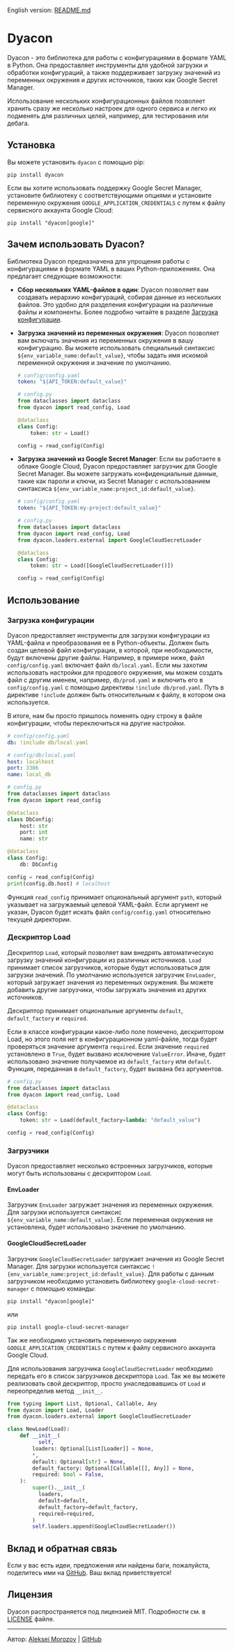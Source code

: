 English version: [README.md](README.md)

# Dyacon

Dyacon - это библиотека для работы с конфигурациями в формате YAML в Python. Она предоставляет инструменты для удобной загрузки и обработки конфигураций, а также поддерживает загрузку значений из переменных окружения и других источников, таких как Google Secret Manager. 

Использование нескольких конфигурационных файлов позволяет хранить сразу же несколько настроек для одного сервиса и легко их подменять для различных целей, например, для тестирования или дебага.

## Установка

Вы можете установить `dyacon` с помощью pip:

```shell
pip install dyacon
```

Если вы хотите использовать поддержку Google Secret Manager, установите библиотеку с соответствующими опциями и установите переменную окружения `GOOGLE_APPLICATION_CREDENTIALS` с путем к файлу сервисного аккаунта Google Cloud:

```shell
pip install "dyacon[google]"
```

## Зачем использовать Dyacon?

Библиотека Dyacon предназначена для упрощения работы с конфигурациями в формате YAML в ваших Python-приложениях. Она предлагает следующие возможности:

- **Сбор нескольких YAML-файлов в один**: Dyacon позволяет вам создавать иерархию конфигураций, собирая данные из нескольких файлов. Это удобно для разделения конфигурации на различные файлы и компоненты. Более подробно читайте в разделе [Загрузка конфигурации](#загрузка-конфигурации).

- **Загрузка значений из переменных окружения**: Dyacon позволяет вам включать значения из переменных окружения в вашу конфигурацию. Вы можете использовать специальный синтаксис `${env_variable_name:default_value}`, чтобы задать имя искомой переменной окружения и значение по умолчанию.
  ```yaml
  # config/config.yaml
  token: "${API_TOKEN:default_value}" 
  ```

  ```python
  # config.py
  from dataclasses import dataclass
  from dyacon import read_config, Load

  @dataclass
  class Config:
      token: str = Load()

  config = read_config(Config)
  ```

- **Загрузка значений из Google Secret Manager**: Если вы работаете в облаке Google Cloud, Dyacon предоставляет загрузчик для Google Secret Manager. Вы можете загружать конфиденциальные данные, такие как пароли и ключи, из Secret Manager с использованием синтаксиса `${env_variable_name:project_id:default_value}`.
  ```yaml
  # config/config.yaml
  token: "${API_TOKEN:my-project:default_value}" 
  ```

  ```python
  # config.py
  from dataclasses import dataclass
  from dyacon import read_config, Load
  from dyacon.loaders.external import GoogleCloudSecretLoader

  @dataclass
  class Config:
      token: str = Load([GoogleCloudSecretLoader()])

  config = read_config(Config)
  ```

## Использование

### Загрузка конфигурации

Dyacon предоставляет инструменты для загрузки конфигурации из YAML-файла и преобразования ее в Python-объекты. Должен быть создан целевой файл конфигурации, в которой, при необходимости, будут включены другие файлы. Например, в примере ниже, файл `config/config.yaml` включает файл `db/local.yaml`. Если мы захотим использовать настройки для продового окружения, мы можем создать файл с другим именем, например, `db/prod.yaml` и включить его в `config/config.yaml` с помощью директивы `!include db/prod.yaml`. Путь в директиве `!include` должен быть относительным к файлу, в котором она используется. 

В итоге, нам бы просто пришлось поменять одну строку в файле конфигурации, чтобы переключиться на другие настройки.

```yaml
# config/config.yaml
db: !include db/local.yaml
```

```yaml
# config/db/local.yaml
host: localhost
port: 3306
name: local_db
```

```python
# config.py
from dataclasses import dataclass
from dyacon import read_config

@dataclass
class DbConfig:
    host: str
    port: int
    name: str

@dataclass
class Config:
    db: DbConfig

config = read_config(Config)
print(config.db.host) # localhost
```

Функция `read_config` принимает опциональный аргумент `path`, который указывает на загружаемый целевой YAML-файл. Если аргумент не указан, Dyacon будет искать файл `config/config.yaml` относительно текущей директории.

### Дескриптор Load

Дескриптор `Load`, который позволяет вам внедрять автоматическую загрузку значений конфигурации из различных источников. `Load` принимает список загрузчиков, которые будут использоваться для загрузки значений. По умолчанию используется загрузчик `EnvLoader`, который загружает значения из переменных окружения. Вы можете добавить другие загрузчики, чтобы загружать значения из других источников.

Дескриптор принимает опциональные аргументы `default`, `default_factory` и `required`.

Если в классе конфигурации какое-либо поле помечено, дескриптором Load, но этого поля нет в конфигурационном yaml-файле, тогда будет проверяться значение аргумента `required`. Если значение `required` установлено в `True`, будет вызвано исключение `ValueError`. Иначе, будет использовано значение получаемое из `default_factory` или `default`. Функция, переданная в `default_factory`, будет вызвана без аргументов.

```python
# config.py
from dataclasses import dataclass
from dyacon import read_config, Load

@dataclass
class Config:
    token: str = Load(default_factory=lambda: "default_value")

config = read_config(Config)
```

### Загрузчики

Dyacon предоставляет несколько встроенных загрузчиков, которые могут быть использованы с дескриптором `Load`.

#### EnvLoader

Загрузчик `EnvLoader` загружает значения из переменных окружения. Для загрузки используется синтаксис `${env_variable_name:default_value}`. Если переменная окружения не установлена, будет использовано значение по умолчанию.

#### GoogleCloudSecretLoader

Загрузчик `GoogleCloudSecretLoader` загружает значения из Google Secret Manager. Для загрузки используется синтаксис `!{env_variable_name:project_id:default_value}`. Для работы с данным загрузчиком необходимо установить библиотеку `google-cloud-secret-manager` с помощью команды:

```shell
pip install "dyacon[google]"
```

или

```shell
pip install google-cloud-secret-manager
```

Так же необходимо установить переменную окружения `GOOGLE_APPLICATION_CREDENTIALS` с путем к файлу сервисного аккаунта Google Cloud.

Для использования загрузчика `GoogleCloudSecretLoader` необходимо передать его в список загрузчиков дескриптора `Load`. Так же вы можете реализовать свой дескриптор, просто унаследовавшись от `Load` и переопределив метод `__init__`.

```python
from typing import List, Optional, Callable, Any
from dyacon import Load, Loader
from dyacon.loaders.external import GoogleCloudSecretLoader

class NewLoad(Load):
    def __init__(
          self,
        loaders: Optional[List[Loader]] = None,
        *,
        default: Optional[str] = None,
        default_factory: Optional[Callable[[], Any]] = None,
        required: bool = False,
    ):
        super().__init__(
          loaders,
          default=default,
          default_factory=default_factory,
          required=required,
        )
        self.loaders.append(GoogleCloudSecretLoader())
```


## Вклад и обратная связь

Если у вас есть идеи, предложения или найдены баги, пожалуйста, поделитесь ими на [GitHub](https://github.com/morozov6420/dyacon). Ваш вклад приветствуется!

## Лицензия

Dyacon распространяется под лицензией MIT. Подробности см. в [LICENSE](LICENSE) файле.

---
Автор: [Aleksei Morozov](mailto:morozov6420@gmail.com) | [GitHub](https://github.com/morozov6420)
